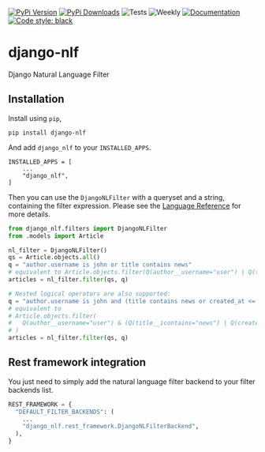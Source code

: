 [![PyPi Version](https://img.shields.io/pypi/v/django-nlf)](https://pypi.org/project/django-nlf/)
[![PyPi Downloads](https://img.shields.io/pypi/dw/django-nlf)](https://pypi.org/project/django-nlf/)
![Tests](https://github.com/hodossy/django-nlf/workflows/Unit%20tests/badge.svg?branch=main)
![Weekly](https://github.com/hodossy/django-nlf/workflows/Weekly/badge.svg?branch=main)
[![Documentation](https://img.shields.io/readthedocs/django-nlf)](https://django-nlf.readthedocs.io/en/latest/)
[![Code style: black](https://img.shields.io/badge/code%20style-black-000000.svg)](https://github.com/psf/black)

# django-nlf

Django Natural Language Filter

## Installation

Install using `pip`,

```
pip install django-nlf
```

And add `django_nlf` to your `INSTALLED_APPS`.

```
INSTALLED_APPS = [
    ...
    "django_nlf",
]
```

Then you can use the `DjangoNLFilter` with a queryset and a string, containing the filter expression. Please see the [Language Reference](https://django-nlf.readthedocs.io/en/stable/language/index.html) for more details.

```python
from django_nlf.filters import DjangoNLFilter
from .models import Article

nl_filter = DjangoNLFilter()
qs = Article.objects.all()
q = "author.username is john or title contains news"
# equivalent to Article.objects.filter(Q(author__username="user") | Q(title__icontains="news"))
articles = nl_filter.filter(qs, q)

# Nested logical operators are also supported:
q = "author.username is john and (title contains news or created_at <= 2020-06-05)"
# equivalent to
# Article.objects.filter(
#   Q(author__username="user") & (Q(title__icontains="news") | Q(created_at__lte="2020-06-05"))
# )
articles = nl_filter.filter(qs, q)
```

## Rest framework integration

You just need to simply add the natural language filter backend to your filter backends list.

```python
REST_FRAMEWORK = {
  "DEFAULT_FILTER_BACKENDS": (
    ...
    "django_nlf.rest_framework.DjangoNLFilterBackend",
  ),
}
```
